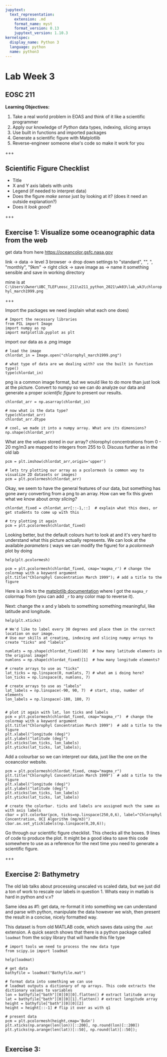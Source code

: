 ```yaml
---
jupytext:
  text_representation:
    extension: .md
    format_name: myst
    format_version: 0.13
    jupytext_version: 1.10.3
kernelspec:
  display_name: Python 3
  language: python
  name: python3
---
```


# Lab Week 3

## EOSC 211

**Learning Objectives:**  
1. Take a real world problem in EOAS and think of it like a scientific programmer
2. Apply our knowledge of *Python* data types, indexing, slicing arrays
3. Use built in functions and imported packages
4. Generate a scientific figure with Matplotlib
5. Reverse-engineer someone else's code so make it work for you

+++

## Scientific Figure Checklist

* Title
* X and Y axis labels with units
* Legend (if needed to interpret data)
* Does the figure *make sense* just by looking at it? (does it need an outside explanation?)
* Does it *look good*?

+++

## Exercise 1: Visualize some oceanographic data from the web

get data from here https://oceancolor.gsfc.nasa.gov

link -> data -> level 3 browser -> drop down settings to "standard", "<any>", <any>", "monthly", "9km" -> right click -> save image as -> name it something sensible and save in working directory
    
mine is at `C:\Users\Owner\UBC_TLEF\eosc_211\e211_python_2021\wk03\lab_wk3\chlorophyl_march1999.png`
    

+++

Import the packages we need (explain what each one does)

```{code-cell} ipython3
# Import the necessary libraries
from PIL import Image
import numpy as np
import matplotlib.pyplot as plt
```

import our data as a .png image

```{code-cell} ipython3
# load the image
chlordat_in = Image.open("chlorophyl_march1999.png")

# what type of data are we dealing with? use the built in function type()
type(chlordat_in)
```

png is a common image format, but we would like to do more than just look at the picture. Convert to numpy so we can do analyze our data and generate a proper *scientific figure* to present our results.

```{code-cell} ipython3
chlordat_arr = np.asarray(chlordat_in)

# now what is the data type?
type(chlordat_arr)
chlordat_arr.dtype
```

```{code-cell} ipython3
# cool, we made it into a numpy array. What are its dimensions?
np.shape(chlordat_arr)
```

What are the *values* stored in our array? chlorophyl concentrations from 0 - 20 mg/m3 are mapped to integers from 255 to 0. Discuss further as in the old lab

```{code-cell} ipython3
pcm = plt.imshow(chlordat_arr,origin='upper')
```

```{code-cell} ipython3
# lets try plotting our array as a pcolormesh (a common way to visualize 2D datasets or images)
pcm = plt.pcolormesh(chlordat_arr)
```

Okay, we seem to have the general features of our data, but something has gone awry converting from a 
png to an array. How can we fix this given what we know about *array slicing?*

```{code-cell} ipython3
chlordat_fixed = chlordat_arr[::-1,::]  # explain what this does, or get students to come up with this

# try plotting it again
pcm = plt.pcolormesh(chlordat_fixed)
```

Looking better, but the default colours hurt to look at and it's very hard to understand what this picture actually represents. We can look at the available *parameters* ( ways we can modify the figure) for a *pcolormesh* plot by doing

```{code-cell} ipython3
help(plt.pcolormesh)
```

```{code-cell} ipython3
pcm = plt.pcolormesh(chlordat_fixed, cmap='magma_r') # change the colormap with a keyword argument
plt.title("Chlorophyl Concentration March 1999"); # add a title to the figure
```

Here is a link to the [matplotlib documentation](https://matplotlib.org/stable/gallery/color/colormap_reference.html) where I got the `magma_r` colormap from (you can add `_r` to any color map to reverse it). 

Next: change the x and y labels to something something meaningful, like latitude and longitude.

```{code-cell} ipython3
help(plt.xticks)
```

```{code-cell} ipython3
# We'd like to label every 30 degrees and place them in the correct location on our image.
# Use our skills at creating, indexing and slicing numpy arrays to create "ticks" and "labels"

numlats = np.shape(chlordat_fixed)[0]  # how many latitude elements in the original image?
numlons = np.shape(chlordat_fixed)[1]  # how many longitude elements?

# create arrays to use as "ticks"
lat_ticks = np.linspace(0, numlats, 7) # what am i doing here?
lon_ticks = np.linspace(0, numlons, 7)

# create arrays to use as "labels"
lat_labels = np.linspace(-90, 90, 7)  # start, stop, number of elements
lon_labels = np.linspace(-180, 180, 7)


# plot it again with lat, lon ticks and labels
pcm = plt.pcolormesh(chlordat_fixed, cmap="magma_r")  # change the colormap with a keyword argument
plt.title("Chlorophyl Concentration March 1999")  # add a title to the figure
plt.xlabel("longitude (deg)")
plt.ylabel("latitude (deg)")
plt.xticks(lon_ticks, lon_labels)
plt.yticks(lat_ticks, lat_labels);
```

Add a colourbar so we can interpret our data, just like the one on the oceancolor website. 

```{code-cell} ipython3
pcm = plt.pcolormesh(chlordat_fixed, cmap="magma_r")
plt.title("Chlorophyl Concentration March 1999")  # add a title to the figure
plt.xlabel("longitude (deg)")
plt.ylabel("latitude (deg)")
plt.xticks(lon_ticks, lon_labels)
plt.yticks(lat_ticks, lat_labels)

# create the colorbar. ticks and labels are assigned much the same as with axis labels
cbar = plt.colorbar(pcm, ticks=np.linspace(250,0,6), label="Chlorophyl Concentration, OCI Algorithm (mg/m3)")
cbar.ax.set_yticklabels(np.linspace(0,20,6));
```

Go through our scientific figure checklist. This checks all the boxes. 9 lines of code to produce the plot. It might be a good idea to save this code somewhere to use as a reference for the next time you need to generate a scientific figure.

+++

## Exercise 2: Bathymetry

The old lab talks about processing unscaled vs scaled data, but we just did a ton of work to rescale our labels in question 1. Whats easy in matlab is hard in python and v.v?


Same idea as #1: get data, re-format it into something we can understand and parse with python, manipulate the data however we wish, then present the result in a concise, nicely formatted way.

This dataset is from old MATLAB code, which saves data using the `.mat` extension. A quick search shows that there is a python package called `loadmat` from the scipy library that will handle this file type

```{code-cell} ipython3
# import tools we need to process the new data type
from scipy.io import loadmat

help(loadmat)
```

```{code-cell} ipython3
# get data
bathyfile = loadmat("Bathyfile.mat")

# format data into something we can use
# loadmat outputs a dictionary of np arrays. This code extracts the dictionary values to variables
lon = bathyfile["bath"][0][0][0].flatten() # extract latitude array
lat = bathyfile["bath"][0][0][1].flatten() # extract longitude array
height = bathyfile["bath"][0][0][2]
height = height[::-1] # flip it over as with q1

# present data
pcm = plt.pcolormesh(height,cmap='BuGn')
plt.xticks(np.arange(len(lon))[::200], np.round(lon)[::200])
plt.yticks(np.arange(len(lat))[::50], np.round(lat)[::50]);
```

```{code-cell} ipython3

```

## Exercise 3:
